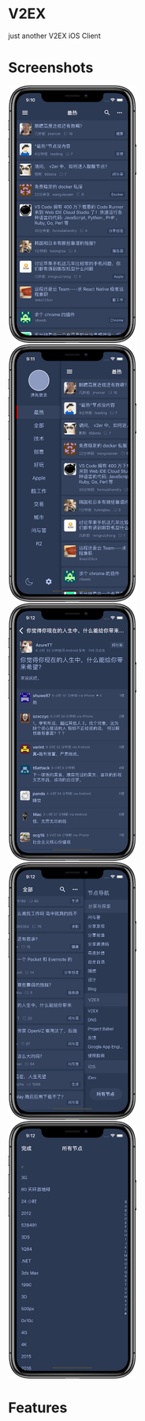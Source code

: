 # V2EX
just another V2EX iOS Client


# Screenshots

<img src="https://github.com/alexiscn/V2EX/raw/master/Screenshots/timeline.png" width="260">
<img src="https://github.com/alexiscn/V2EX/raw/master/Screenshots/navigations.png" width="260">
<img src="https://github.com/alexiscn/V2EX/raw/master/Screenshots/detail.png" width="260">

<br>

<img src="https://github.com/alexiscn/V2EX/raw/master/Screenshots/hot_nodes.png" width="260">
<img src="https://github.com/alexiscn/V2EX/raw/master/Screenshots/all_nodes.png" width="260">

# Features

